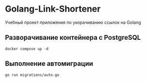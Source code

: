 # Golang-Link-Shortener
Учебный проект приложения по укорачиванию ссылок на Golang


## Разворачивание контейнера с PostgreSQL
```
docker compose up -d
```

## Выполнение автомиграции
```
go run migrations/auto.go
```
